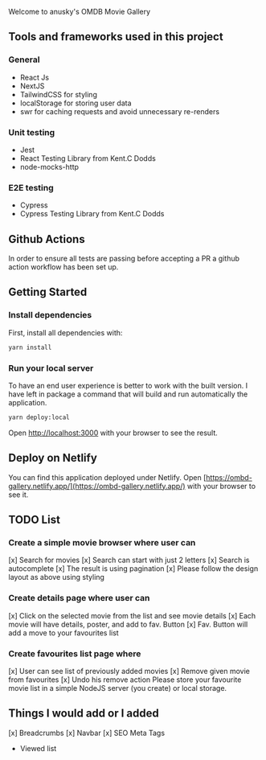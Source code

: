 Welcome to anusky's OMDB Movie Gallery

## Tools and frameworks used in this project

### General

- React Js
- NextJS
- TailwindCSS for styling
- localStorage for storing user data
- swr for caching requests and avoid unnecessary re-renders

### Unit testing

- Jest
- React Testing Library from Kent.C Dodds
- node-mocks-http

### E2E testing

- Cypress
- Cypress Testing Library from Kent.C Dodds

## Github Actions

In order to ensure all tests are passing before accepting a PR a github action workflow has been set up.

## Getting Started

### Install dependencies

First, install all dependencies with:

```bash
yarn install
```

### Run your local server

To have an end user experience is better to work with the built version.
I have left in package a command that will build and run automatically the application.

```bash
yarn deploy:local
```

Open [http://localhost:3000](http://localhost:3000) with your browser to see the result.

## Deploy on Netlify

You can find this application deployed under Netlify.
Open [https://ombd-gallery.netlify.app/](https://ombd-gallery.netlify.app/) with your browser to see it.

## TODO List

### Create a simple movie browser where user can

[x] Search for movies
[x] Search can start with just 2 letters
[x] Search is autocomplete
[x] The result is using pagination
[x] Please follow the design layout as above using styling

### Create details page where user can

[x] Click on the selected movie from the list and see movie details
[x] Each movie will have details, poster, and add to fav. Button
[x] Fav. Button will add a move to your favourites list

### Create favourites list page where

[x] User can see list of previously added movies
[x] Remove given movie from favourites
[x] Undo his remove action
Please store your favourite movie list in a simple NodeJS server (you
create) or local storage.

## Things I would add or I added

[x] Breadcrumbs
[x] Navbar
[x] SEO Meta Tags

- Viewed list
